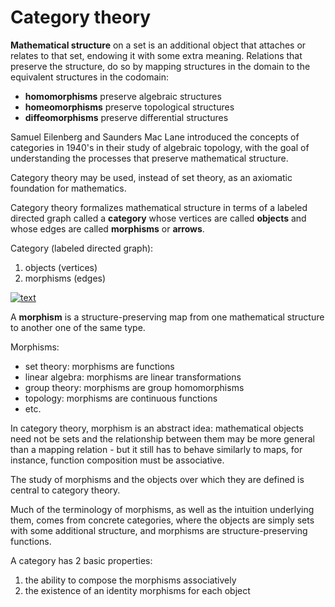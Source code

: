 # Category theory

**Mathematical structure** on a set is an additional object that attaches or relates to that set, endowing it with some extra meaning. Relations that preserve the structure, do so by mapping structures in the domain to the equivalent structures in the codomain:
- **homomorphisms** preserve algebraic structures
- **homeomorphisms** preserve topological structures
- **diffeomorphisms** preserve differential structures

Samuel Eilenberg and Saunders Mac Lane introduced the concepts of categories in 1940's in their study of algebraic topology, with the goal of understanding the processes that preserve mathematical structure.

Category theory may be used, instead of set theory, as an axiomatic foundation for mathematics.

Category theory formalizes mathematical structure in terms of a labeled directed graph called a **category** whose vertices are called **objects** and whose edges are called **morphisms** or **arrows**.

Category (labeled directed graph):
1. objects (vertices)
2. morphisms (edges)


[![text][pic]][link]

[link]: https://www.wikiwand.com/en/Category_theory
[pic]: https://upload.wikimedia.org/wikipedia/commons/thumb/e/ef/Commutative_diagram_for_morphism.svg/320px-Commutative_diagram_for_morphism.svg.png "A category with objects X,Y,Z and morphisms f, g, g∘f"

A **morphism** is a structure-preserving map from one mathematical structure to another one of the same type.

Morphisms:
- set theory: morphisms are functions
- linear algebra: morphisms are linear transformations
- group theory: morphisms are group homomorphisms
- topology: morphisms are continuous functions
- etc.

In category theory, morphism is an abstract idea: mathematical objects need not be sets and the relationship between them may be more general than a mapping relation - but it still has to behave similarly to maps, for instance, function composition must be associative.

The study of morphisms and the objects over which they are defined is central to category theory.

Much of the terminology of morphisms, as well as the intuition underlying them, comes from concrete categories, where the objects are simply sets with some additional structure, and morphisms are structure-preserving functions.

A category has 2 basic properties:
1. the ability to compose the morphisms associatively
2. the existence of an identity morphisms for each object

